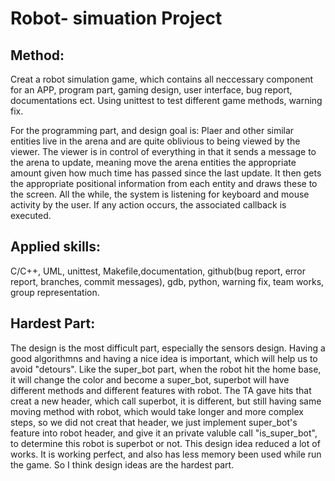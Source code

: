 # Robot- simuation Project

## Method:

<p>Creat a robot simulation game, which contains all neccessary component for an APP, program part, gaming design, user interface, bug report, documentations ect. Using unittest to test different game methods, warning fix. </p>
<p>For the programming part, and design goal is: Plaer and other similar entities live in the arena and are quite oblivious to being viewed by the viewer. The viewer is in control of everything in that it sends a message to the arena to update, meaning move the arena entities the appropriate amount given how much time has passed since the last update. It then gets the appropriate positional information from each entity and draws these to the screen. All the while, the system is listening for keyboard and mouse activity by the user. If any action occurs, the associated callback is executed.</p>

## Applied skills:

C/C++, UML, unittest, Makefile,documentation, github(bug report, error report, branches, commit messages), gdb, python, warning fix, team works, group representation.

## Hardest Part:

The design is the most difficult part, especially the sensors design. Having a good algorithmns and having a nice idea is important, which will help us to avoid "detours". Like the super_bot part, when the robot hit the home base, it will change the color and become a super_bot, superbot will have different methods and different features with robot. The TA gave hits that creat a new header, which call superbot, it is different, but still having same moving method with robot, which would take longer and more complex steps, so we did not creat that header, we just implement super_bot's feature into robot header, and give it an private valuble call "is_super_bot", to determine this robot is superbot or not. This design idea reduced a lot of works. It is working perfect, and also has less memory been used while run the game. So I think design ideas are the hardest part.
